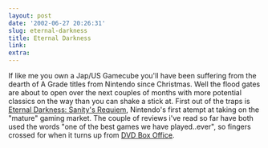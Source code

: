 ```yaml
---
layout: post
date: '2002-06-27 20:26:31'
slug: eternal-darkness
title: Eternal Darkness
link: 
extra: 
---
```


If like me you own a Jap/US Gamecube you'll have been suffering from the dearth of A Grade titles from Nintendo since Christmas. Well the flood gates are about to open over the next couples of months with more potential classics on the way than you can shake a stick at.
First out of the traps is [Eternal Darkness: Sanity's Requiem](http://cube.ign.com/articles/363/363071p1.html), Nintendo's first atempt at taking on the "mature" gaming market. The couple of reviews i've read so far have both used the words "one of the best games we have played..ever", so fingers crossed for when it turns up from [DVD Box Office](http://www.dvdboxoffice.com/).